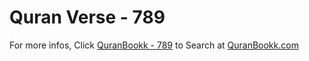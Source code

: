 # Quran Verse - 789 

For more infos, Click [QuranBookk - 789](https://www.quranbookk.com/quran/search?q=789) to Search at [QuranBookk.com](http://quranbookk.com/)